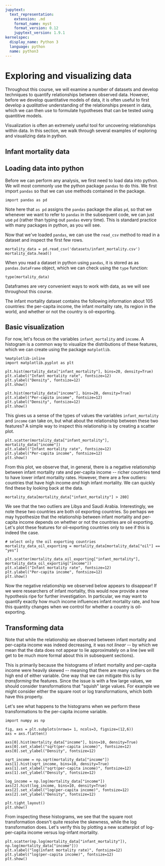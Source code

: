 ```yaml
---
jupytext:
  text_representation:
    extension: .md
    format_name: myst
    format_version: 0.12
    jupytext_version: 1.9.1
kernelspec:
  display_name: Python 3
  language: python
  name: python3
---
```


# Exploring and visualizing data

Throughout this course, we will examine a number of datasets and develop techniques to quantify relationships between observed data. However, before we develop quantitative models of data, it is often useful to first develop a _qualitative_ understanding of the relationships present in data, which we can then use to formulate hypotheses that can be tested using quantitive models. 

Visualization is often an extremely useful tool for uncovering relationships within data. In this section, we walk through several examples of exploring and visualizing data in python.

## Infant mortality data
## Loading data into python

Before we can perform any analysis, we first need to load data into python. We will most commonly use the python package `pandas` to do this. We first import `pandas` so that we can use methods contained in the package.

```{code-cell}
import pandas as pd
```

Note here that `as pd` assigns the `pandas` package the alias `pd`, so that we whenever we want to refer to `pandas` in the subsequent code, we can just use `pd` (rather than typing out `pandas` every time). This is standard practice with many packages in python, as you will see.

Now that we've loaded `pandas`, we can use the `read_csv` method to read in a dataset and inspect the first few rows.

```{code-cell}
mortality_data = pd.read_csv('datasets/infant_mortality.csv')
mortality_data.head()
```

When you read a dataset in python using `pandas`, it is stored as as `pandas.DataFrame` object, which we can check using the `type` function:

```{code-cell}
type(mortality_data)
```

Dataframes are very convenient ways to work with data, as we will see throughout this course.

The infant mortality dataset contains the following information about 105 countries: the per-capita income, the infant mortality rate, its region in the world, and whether or not the country is oil-exporting.

## Basic visualization

For now, let's focus on the variables `infant_mortality` and `income`. A histogram is a common way to visualize the distributions of these features, which we can create using the package `matplotlib`. 

```{code-cell}
%matplotlib-inline
import matplotlib.pyplot as plt

plt.hist(mortality_data["infant_mortality"], bins=20, density=True)
plt.xlabel("Infant mortality rate", fontsize=12)
plt.ylabel("Density", fontsize=12)
plt.show()
```

```{code-cell}
plt.hist(mortality_data["income"], bins=20, density=True)
plt.xlabel("Per-capita income", fontsize=12)
plt.ylabel("Density", fontsize=12)
plt.show()
```

This gives us a sense of the types of values the variables `infant_mortality` and `income` can take on, but what about the relationship between these two features? A simple way to inspect this relationship is by creating a scatter plot.

```{code-cell}
plt.scatter(mortality_data["infant_mortality"], mortality_data["income"])
plt.xlabel("Infant mortality rate", fontsize=12)
plt.ylabel("Per-capita income", fontsize=12)
plt.show()
```

From this plot, we observe that, in general, there is a negative relationship between infant mortality rate and per-capita income -- richer countries tend to have lower infant mortality rates. However, there are a few outliers: countries that have high income _and_ high infant mortality. We can quickly find these by looking back at the data.

```{code-cell}
mortality_data[mortality_data["infant_mortality"] > 280]
```

We see that the two outliers are Libya and Saudi Arabia. Interestingly, we note these two countries are both oil exporting countries. So perhaps we may hypothesize that the relationship between infant mortality and per-capita income depends on whether or not the countries are oil exporting. Let's plot these features for oil-exporting countries only to see if this is indeed the case.

```{code-cell}
# select only the oil exporting countries
mortality_data_oil_exporting = mortality_data[mortality_data["oil"] == "yes"]

plt.scatter(mortality_data_oil_exporting["infant_mortality"], mortality_data_oil_exporting["income"])
plt.xlabel("Infant mortality rate", fontsize=12)
plt.ylabel("Per-capita income", fontsize=12)
plt.show()
```

Now the negative relationship we observed below appears to disappear! If we were researchers of infant mortality, this would now provide a new hypothesis ripe for further investigation. In particular, we may want to quantify exactly how much income influences infant mortality rate, and how this quantity changes when we control for whether a country is oil-exporting.

## Transforming data

Note that while the relationship we observed between infant mortality and per-capita income was indeed decreasing, it was not _linear_ -- by which we mean that the data does not appear to lie approximately on a line (we will get to be much more formal about this in subsequent sections).

This is primarily because the histograms of infant mortality and per-capita income were heavily skewed -- meaning that there are many outliers on the high end of either variable. One way that we can mitigate this is by _transforming_ the features. Since the issue is with a few large values, we should consider transformations that "squish" large values. For example we might consider either the square root or log transformations, which both have this property.

Let's see what happens to the histograms when we perform these transformations to the per-capita income variable.

```{code-cell}
import numpy as np

fig, axs = plt.subplots(nrows= 1, ncols=3, figsize=(12,6))
axs = axs.flatten()

axs[0].hist(mortality_data["income"], bins=10, density=True)
axs[0].set_xlabel("sqrt(per-capita income)", fontsize=12)
axs[0].set_ylabel("Density", fontsize=12)

sqrt_income = np.sqrt(mortality_data["income"])
axs[1].hist(sqrt_income, bins=10, density=True)
axs[1].set_xlabel("sqrt(per-capita income)", fontsize=12)
axs[1].set_ylabel("Density", fontsize=12)

log_income = np.log(mortality_data["income"])
axs[2].hist(log_income, bins=10, density=True)
axs[2].set_xlabel("log(per-capita income)", fontsize=12)
axs[2].set_ylabel("Density", fontsize=12)

plt.tight_layout()
plt.show()
```

From inspecting these histograms, we see that the square root transformation doesn't quite resolve the skewness, while the log transformation does. Let's verify this by plotting a new scatterplot of log-per-capita income versus log-infant mortality.

```{code-cell}
plt.scatter(np.log(mortality_data["infant_mortality"]), np.log(mortality_data["income"]))
plt.xlabel("log(infant mortality rate)", fontsize=12)
plt.ylabel("log(per-capita income)", fontsize=12)
plt.show()
```

